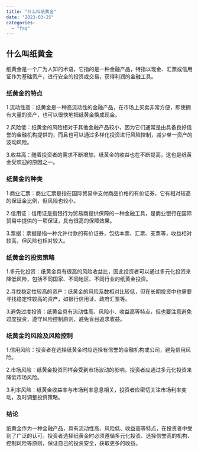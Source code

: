```yaml
---
title: "什么叫纸黄金"
date: "2023-03-25"
categories: 
  - "faq"
---
```


## 什么叫纸黄金

纸黄金是一个广为人知的术语，它指的是一种金融产品，特指以现金、汇票或信用证作为基础资产，进行安全的投资或交易，获得利润的金融工具。

### 纸黄金的特点

1.流动性高：纸黄金是一种高流动性的金融产品，在市场上买卖非常方便，即使拥有大量的资产，也可以很快地把纸黄金换成现金。

2.风险低：纸黄金的风险相对于其他金融产品较小，因为它们通常是由具备良好信誉的金融机构提供的，而且也可以通过多样化投资进行风险控制，减少单一资产的波动风险。

3.收益高：随着投资者的需求不断增加，纸黄金的收益也在不断提高，这也是纸黄金受欢迎的原因之一。

### 纸黄金的种类

1.商业汇票：商业汇票是指在国际贸易中支付商品价格的有价证券，它有相对较高的保证金比例，但风险也较小。

2.信用证：信用证是指银行为贸易商提供保障的一种金融工具，是商业银行在国际贸易中提供的一项保证，具有很高的保障效果。

3.票据：票据是指一种允许付款的有价证券，包括本票、汇票、支票等，收益相对较高，但风险也相对较大。

### 纸黄金的投资策略

1.多元化投资：纸黄金具有很高的风险收益比，因此投资者可以通过多元化投资来降低风险，包括不同国家、不同地区、不同行业的纸黄金投资。

2.寻找稳定性较高的资产：纸黄金的风险系数相对比较低，但在长期投资中也需要寻找稳定性较高的资产，如银行信用证、政府汇票等。

3.避免过度投资：纸黄金具有流动性高、风险小、收益高等特点，但也要注意避免过度投资，遵守风险控制原则，避免盲目追求收益。

### 纸黄金的风险及风险控制

1.信用风险：投资者在选择纸黄金时应选择有信誉的金融机构或公司，避免信用风险。

2.市场风险：纸黄金投资同样会受到市场波动的影响，投资者应通过多元化投资来降低市场风险。

3.利率风险：纸黄金收益率与市场利率息息相关，投资者应密切关注市场利率变动，及时调整投资策略。

### 结论

纸黄金作为一种金融产品，具有流动性高、风险低、收益高等特点，在投资者中受到了广泛的认可。投资者选择纸黄金时必须遵循多元化投资、选择信誉高的机构、控制风险等原则，保证自己的投资安全，获取更多的收益。
